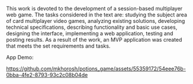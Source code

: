 This work is devoted to the development of a session-based multiplayer web game. The tasks considered in the text are: studying the subject area of card multiplayer video games, analyzing existing solutions, developing technical specifications, describing functionality and basic use cases, designing the interface, implementing a web application, testing and posting results. As a result of the work, 
an MVP application was created that meets the set requirements and tasks.

App Demo:


https://github.com/mkhorosh/potions_game/assets/55359172/54eee76b-0bba-4fe2-8793-93c2c08b04de


